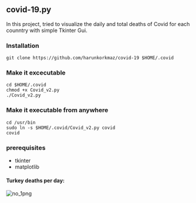 ## covid-19.py
In this project, tried to visualize the daily and total deaths of Covid for each counntry with simple Tkinter Gui. 


### Installation
```
git clone https://github.com/harunkorkmaz/covid-19 $HOME/.covid
```

### Make it excecutable
```
cd $HOME/.covid
chmod +x Covid_v2.py
./Covid_v2.py
```
### Make it executable from anywhere
```
cd /usr/bin 
sudo ln -s $HOME/.covid/Covid_v2.py covid
covid
```

### prerequisites
- tkinter
- matplotlib

#### Turkey deaths per day:

![no_1png](https://user-images.githubusercontent.com/58360416/105611073-43f47700-5dc4-11eb-86a5-d8dd88d8e95a.png)
<!-- 
### İtaly deaths per day:

![no_2](https://user-images.githubusercontent.com/58360416/105611103-6d150780-5dc4-11eb-9c6b-5f0f04170e4f.png)

### Usa total deaths: 

![no_3](https://user-images.githubusercontent.com/58360416/105611110-7e5e1400-5dc4-11eb-9d50-70db99934258.png)

 -->
